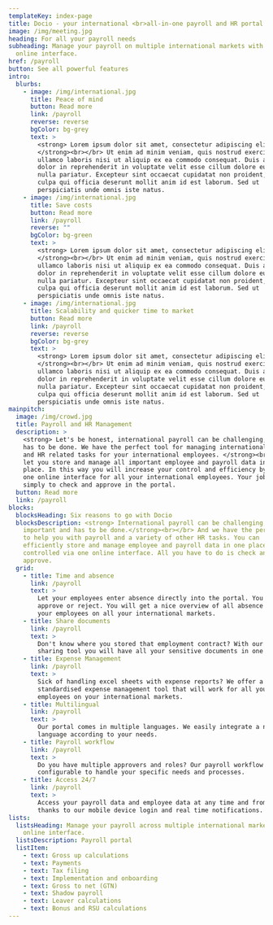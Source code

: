 ```yaml
---
templateKey: index-page
title: Docio - your international <br>all-in-one payroll and HR portal
image: /img/meeting.jpg
heading: For all your payroll needs
subheading: Manage your payroll on multiple international markets with one
  online interface.
href: /payroll
button: See all powerful features
intro:
  blurbs:
    - image: /img/international.jpg
      title: Peace of mind
      button: Read more
      link: /payroll
      reverse: reverse
      bgColor: bg-grey
      text: >
        <strong> Lorem ipsum dolor sit amet, consectetur adipiscing elit?
        </strong><br></br> Ut enim ad minim veniam, quis nostrud exercitation
        ullamco laboris nisi ut aliquip ex ea commodo consequat. Duis aute irure
        dolor in reprehenderit in voluptate velit esse cillum dolore eu fugiat
        nulla pariatur. Excepteur sint occaecat cupidatat non proident, sunt in
        culpa qui officia deserunt mollit anim id est laborum. Sed ut
        perspiciatis unde omnis iste natus.
    - image: /img/international.jpg
      title: Save costs
      button: Read more
      link: /payroll
      reverse: ""
      bgColor: bg-green
      text: >
        <strong> Lorem ipsum dolor sit amet, consectetur adipiscing elit?
        </strong><br></br> Ut enim ad minim veniam, quis nostrud exercitation
        ullamco laboris nisi ut aliquip ex ea commodo consequat. Duis aute irure
        dolor in reprehenderit in voluptate velit esse cillum dolore eu fugiat
        nulla pariatur. Excepteur sint occaecat cupidatat non proident, sunt in
        culpa qui officia deserunt mollit anim id est laborum. Sed ut
        perspiciatis unde omnis iste natus.
    - image: /img/international.jpg
      title: Scalability and quicker time to market
      button: Read more
      link: /payroll
      reverse: reverse
      bgColor: bg-grey
      text: >
        <strong> Lorem ipsum dolor sit amet, consectetur adipiscing elit?
        </strong><br></br> Ut enim ad minim veniam, quis nostrud exercitation
        ullamco laboris nisi ut aliquip ex ea commodo consequat. Duis aute irure
        dolor in reprehenderit in voluptate velit esse cillum dolore eu fugiat
        nulla pariatur. Excepteur sint occaecat cupidatat non proident, sunt in
        culpa qui officia deserunt mollit anim id est laborum. Sed ut
        perspiciatis unde omnis iste natus.
mainpitch:
  image: /img/crowd.jpg
  title: Payroll and HR Management
  description: >
    <strong> Let's be honest, international payroll can be challenging, but it
    has to be done. We have the perfect tool for managing international payroll
    and HR related tasks for your international employees. </strong><br></br> We
    let you store and manage all important employee and payroll data in one
    place. In this way you will increase your control and efficiency by using
    one online interface for all your international employees. Your job is
    simply to check and approve in the portal.
  button: Read more
  link: /payroll
blocks:
  blocksHeading: Six reasons to go with Docio
  blocksDescription: <strong> International payroll can be challenging, but it is
    important and has to be done.</strong><br></br> And we have the perfect tool
    to help you with payroll and a variety of other HR tasks. You can
    efficiently store and manage employee and payroll data in one place,
    controlled via one online interface. All you have to do is check and
    approve.
  grid:
    - title: Time and absence
      link: /payroll
      text: >
        Let your employees enter absence directly into the portal. You just
        approve or reject. You will get a nice overview of all absence for all
        your employees on all your international markets.
    - title: Share documents
      link: /payroll
      text: >
        Don't know where you stored that employment contract? With our Document
        sharing tool you will have all your sensitive documents in one place
    - title: Expense Management
      link: /payroll
      text: >
        Sick of handling excel sheets with expense reports? We offer a
        standardised expense management tool that will work for all your
        employees on your international markets.
    - title: Multilingual
      link: /payroll
      text: >
        Our portal comes in multiple languages. We easily integrate a new
        language according to your needs.
    - title: Payroll workflow
      link: /payroll
      text: >
        Do you have multiple approvers and roles? Our payroll workflow is fully
        configurable to handle your specific needs and processes.
    - title: Access 24/7
      link: /payroll
      text: >
        Access your payroll data and employee data at any time and from anywhere
        thanks to our mobile device login and real time notifications.
lists:
  listsHeading: Manage your payroll across multiple international markets with one
    online interface.
  listsDescription: Payroll portal
  listItem:
    - text: Gross up calculations
    - text: Payments
    - text: Tax filing
    - text: Implementation and onboarding
    - text: Gross to net (GTN)
    - text: Shadow payroll
    - text: Leaver calculations
    - text: Bonus and RSU calculations
---
```

